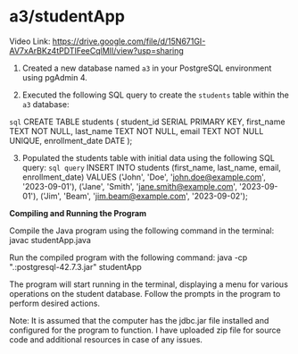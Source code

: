 # a3/studentApp
Video Link: https://drive.google.com/file/d/15N671GI-AV7xArBKz4tPDTIFeeCqlMII/view?usp=sharing

1. Created a new database named `a3` in your PostgreSQL environment using pgAdmin 4.

2. Executed the following SQL query to create the `students` table within the `a3` database:

`sql`
CREATE TABLE students (
    student_id SERIAL PRIMARY KEY,
    first_name TEXT NOT NULL,
    last_name TEXT NOT NULL,
    email TEXT NOT NULL UNIQUE,
    enrollment_date DATE
);

3. Populated the students table with initial data using the following SQL query:
`sql query`
INSERT INTO students (first_name, last_name, email, enrollment_date) VALUES
('John', 'Doe', 'john.doe@example.com', '2023-09-01'),
('Jane', 'Smith', 'jane.smith@example.com', '2023-09-01'),
('Jim', 'Beam', 'jim.beam@example.com', '2023-09-02');

**Compiling and Running the Program**

Compile the Java program using the following command in the terminal:
javac studentApp.java

Run the compiled program with the following command:
java -cp ".:postgresql-42.7.3.jar" studentApp

The program will start running in the terminal, displaying a menu for various operations on the student database. Follow the prompts in the program to perform desired actions.

Note: It is assumed that the computer has the jdbc.jar file installed and configured for the program to function. I have uploaded zip file for source code and additional resources in case of any issues. 
